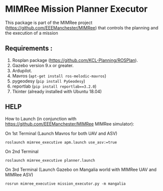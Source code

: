 # MIMRee Mission Planner Executor

This package is part of the MIMRee project (https://github.com/EEEManchester/MIMRee) that controls the planning and the execution of a mission

## Requirements :
1. Rosplan package (https://github.com/KCL-Planning/ROSPlan).
2. Gazebo version 9.x or greater.
3. Ardupilot.
4. Mavros (`apt-get install ros-melodic-mavros`)
5. pygeodesy (`pip install PyGeodesy`)
6. reportlab (`pip install reportlab==3.2.0`)
7. Tkinter (already installed with Ubuntu 18.04)

## HELP

How to Launch (in conjunction with https://github.com/EEEManchester/MIMRee MIMRee simulator):  

On 1st Terminal (Launch Mavros for both UAV and ASV)
```
roslaunch mimree_executive apm.launch use_asv:=true
```

On 2nd Terminal 
```
roslaunch mimree_executive planner.launch
```

On 3rd Terminal (Launch Gazebo on Mangalia world with MIMRee UAV and MIMRee ASV)
```
rosrun mimree_executive mission_executor.py -m mangalia
```
